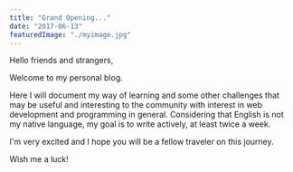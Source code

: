 ```yaml
---
title: "Grand Opening..."
date: "2017-06-13"
featuredImage: "./myimage.jpg"
---
```


Hello friends and strangers,

Welcome to my personal blog.

Here I will document my way of learning and some other challenges that may be useful and interesting to the community with interest in web development and programming in general.
Considering that English is not my native language, my goal is to write actively, at least twice a week.

I'm very excited and I hope you will be a fellow traveler on this journey. 

Wish me a luck!
